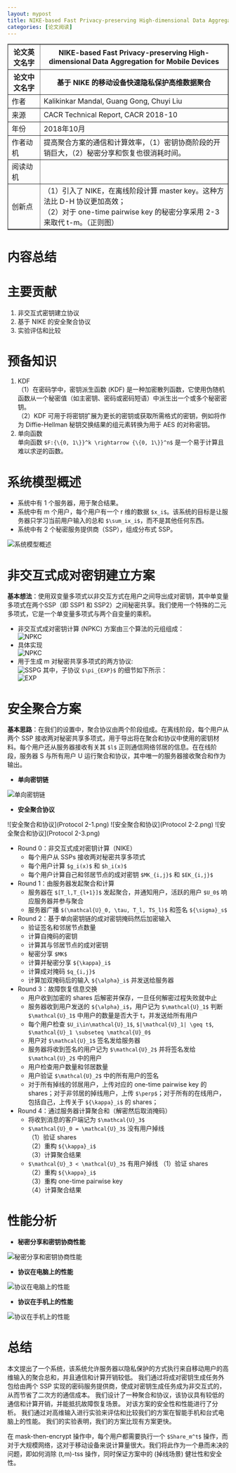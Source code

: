 ```yaml
---
layout: mypost
title: NIKE-based Fast Privacy-preserving High-dimensional Data Aggregation for Mobile Devices
categories: [论文阅读]
---
```


<table border="1">
    <tr>
        <th>论文英文名字</th>
        <th>NIKE-based Fast Privacy-preserving High-dimensional Data Aggregation for Mobile Devices</th>
    </tr>
    <tr>
        <th>论文中文名字</th>
        <th>基于 NIKE 的移动设备快速隐私保护高维数据聚合</th>
    </tr>
    <tr>
        <td>作者</td>
        <td>Kalikinkar Mandal, Guang Gong, Chuyi Liu</td>
    </tr>
    <tr>
        <td>来源</td>
        <td>CACR Technical Report, CACR 2018-10</td>
    </tr>
    <tr>
        <td>年份</td>
        <td>2018年10月</td>
    </tr>
    <tr>
        <td>作者动机</td>
        <td>提高聚合方案的通信和计算效率，（1）密钥协商阶段的开销巨大，（2）秘密分享和恢复也很消耗时间。</td>
    </tr>
    <tr>
        <td>阅读动机</td>
        <td></td>
    </tr>
    <tr>
        <td>创新点</td>
        <td>（1）引入了 NIKE，在离线阶段计算 master key。这种方法比 D-H 协议更加高效；<br>
            （2）对于 one-time pairwise key 的秘密分享采用 2-3 来取代 t-m。（正则图）
        </td>
    </tr>
</table>

# 内容总结  

# 主要贡献
1. 非交互式密钥建立协议  
2. 基于 NIKE 的安全聚合协议  
3. 实验评估和比较  

# 预备知识
1. KDF  
（1）在密码学中，密钥派生函数 (KDF) 是一种加密散列函数，它使用伪随机函数从一个秘密值（如主密钥、密码或密码短语）中派生出一个或多个秘密密钥。  
（2）KDF 可用于将密钥扩展为更长的密钥或获取所需格式的密钥，例如将作为 Diffie-Hellman 秘钥交换结果的组元素转换为用于 AES 的对称密钥。  
2. 单向函数  
单向函数 `$F:{\{0, 1\}}^k \rightarrow {\{0, 1\}}^n$` 是一个易于计算且难以求逆的函数。

# 系统模型概述  
+ 系统中有 1 个服务器，用于聚合结果。  
+ 系统中有 m 个用户，每个用户有一个 r 维的数据 `$x_i$`。该系统的目标是让服务器只学习当前用户输入的总和 `$\sum_ix_i$`，而不是其他任何东西。  
+ 系统中有 2 个秘密服务提供商（SSP），组成分布式 SSP。  

![系统模型概述](系统模型概述.png)

# 非交互式成对密钥建立方案  
**基本想法**：使用双变量多项式以非交互方式在用户之间导出成对密钥，其中单变量多项式在两个SSP（即 SSP1 和 SSP2）之间秘密共享。我们使用一个特殊的二元多项式，它是一个单变量多项式与两个自变量的乘积。  
+ 非交互式成对密钥计算 (NPKC) 方案由三个算法的元组组成：  
![NPKC](NPKC算法组成.png)
+ 具体实现  
![NPKC](NPKC具体实现.png)
+ 用于生成 m 对秘密共享多项式的两方协议:  
![SSPG](SSPG.png)
其中，子协议 `$\pi_{EXP}$` 的细节如下所示：  
![EXP](EXP.png)

# 安全聚合方案  
**基本思路**：在我们的设置中，聚合协议由两个阶段组成。在离线阶段，每个用户从两个 SSP 接收两对秘密共享多项式，用于导出将在聚合和协议中使用的密钥材料。每个用户还从服务器接收有关其 `$l$` 正则通信网络邻居的信息。在在线阶段，服务器 S 与所有用户 U 运行聚合和协议，其中唯一的服务器接收聚合和作为输出。  

+ **单向密钥链**

![单向密钥链](单向密钥链.png)

+ **安全聚合协议**

![安全聚合和协议](Protocol 2-1.png)
![安全聚合和协议](Protocol 2-2.png)
![安全聚合和协议](Protocol 2-3.png)

+ Round 0：非交互式成对密钥计算（NIKE）
  + 每个用户从 SSPs 接收两对秘密共享多项式
  + 每个用户计算 `$g_i(x)$` 和 `$h_i(x)$`
  + 每个用户计算自己和邻居节点的成对密钥 `$MK_{i,j}$` 和 `$EK_{i,j}$`
+ Round 1：由服务器发起聚合和计算
  + 服务器在 `$[T_l,T_{l+1}]$` 发起聚合，并通知用户，活跃的用户 `$U_0$` 响应服务器并参与聚合
  + 服务器广播 `$(\mathcal{U}_0, \tau, T_l, TS_l)$` 和签名 `${\sigma}_s$`
+ Round 2：基于单向密钥链的成对密钥掩码然后加密输入
  + 验证签名和邻居节点数量
  + 计算自掩码的密钥
  + 计算其与邻居节点的成对密钥
  + 秘密分享 `$MK$`
  + 计算并秘密分享 `${\kappa}_i$`
  + 计算成对掩码 `$q_{i,j}$`
  + 计算加双掩码后的输入 `${\alpha}_i$` 并发送给服务器
+ Round 3：故障恢复信息交换
  + 用户收到加密的 shares 后解密并保存，一旦任何解密过程失败就中止
  + 服务器收到用户发送的 `${\alpha}_i$`，用户记为 `$\mathcal{U}_1$` 判断 `$\mathcal{U}_1$` 中用户的数量是否大于 t，并发送给所有用户
  + 每个用户检查 `$U_i\in\mathcal{U}_1$`, `$|\mathcal{U}_1| \geq t$`, `$\mathcal{U}_1 \subseteq \mathcal{U}_0$`
  + 用户对 `$\mathcal{U}_1$` 签名发给服务器
  + 服务器将收到签名的用户记为 `$\mathcal{U}_2$` 并将签名发给 `$\mathcal{U}_2$` 中的用户
  + 用户检查用户数量和邻居数量
  + 用户验证 `$\mathcal{U}_2$` 中的所有用户的签名
  + 对于所有掉线的邻居用户，上传对应的 one-time pairwise key 的 shares；对于非邻居的掉线用户，上传 `$\perp$`；对于所有的在线用户，包括自己，上传关于 `${\kappa}_i$` 的 shares；
+ Round 4：通过服务器计算聚合和（解密然后取消掩码）
  + 将收到消息的客户端记为 `$\mathcal{U}_3$`
  + `$\mathcal{U}_0 = \mathcal{U}_3$` 没有用户掉线  
    （1）验证 shares  
    （2）重构 `${\kappa}_i$`  
    （3）计算聚合结果  
  + `$\mathcal{U}_3 < \mathcal{U}_3$` 有用户掉线
    （1）验证 shares  
    （2）重构 `${\kappa}_i$`  
    （3）重构 one-time pairwise key  
    （4）计算聚合结果  

# 性能分析

+ **秘密分享和密钥协商性能**

![秘密分享和密钥协商性能](秘密分享和密钥协商性能.png)

+ **协议在电脑上的性能**

![协议在电脑上的性能](协议在电脑上的性能.png)

+ **协议在手机上的性能**

![协议在手机上的性能](协议在手机上的性能.png)

# 总结

本文提出了一个系统，该系统允许服务器以隐私保护的方式执行来自移动用户的高维输入的聚合总和，并且通信和计算开销较低。 我们通过将成对密钥生成任务外包给由两个 SSP 实现的密码服务提供商，使成对密钥生成任务成为非交互式的，从而节省了二次方的通信成本。 我们设计了一种聚合和协议，该协议具有较低的通信和计算开销，并能抵抗故障恢复场景。 对该方案的安全性和性能进行了分析。 我们通过对高维输入进行实验来评估和比较我们的方案在智能手机和台式电脑上的性能。 我们的实验表明，我们的方案比现有方案更快。

在 mask-then-encrypt 操作中，每个用户都需要执行一个 `$Share_m^t$` 操作，而对于大规模网络，这对于移动设备来说计算量很大。我们将此作为一个悬而未决的问题，即如何消除 (t,m)-tss 操作，同时保证方案中的 (掉线场景) 健壮性和安全性。